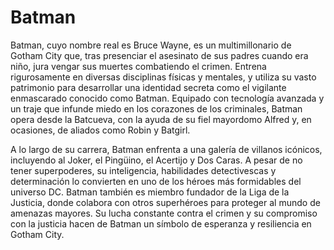 # Batman

Batman, cuyo nombre real es Bruce Wayne, es un multimillonario de Gotham City que, tras presenciar el asesinato de sus padres cuando era niño, jura vengar sus muertes combatiendo el crimen. Entrena rigurosamente en diversas disciplinas físicas y mentales, y utiliza su vasto patrimonio para desarrollar una identidad secreta como el vigilante enmascarado conocido como Batman. Equipado con tecnología avanzada y un traje que infunde miedo en los corazones de los criminales, Batman opera desde la Batcueva, con la ayuda de su fiel mayordomo Alfred y, en ocasiones, de aliados como Robin y Batgirl.

A lo largo de su carrera, Batman enfrenta a una galería de villanos icónicos, incluyendo al Joker, el Pingüino, el Acertijo y Dos Caras. A pesar de no tener superpoderes, su inteligencia, habilidades detectivescas y determinación lo convierten en uno de los héroes más formidables del universo DC. Batman también es miembro fundador de la Liga de la Justicia, donde colabora con otros superhéroes para proteger al mundo de amenazas mayores. Su lucha constante contra el crimen y su compromiso con la justicia hacen de Batman un símbolo de esperanza y resiliencia en Gotham City.
